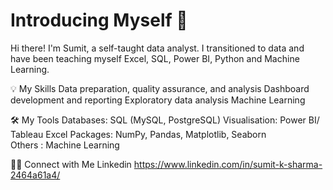 # Introducing Myself 🙋
Hi there! I'm Sumit, a self-taught data analyst. I transitioned to data and have been teaching myself Excel, SQL, Power BI, Python and Machine Learning.



💡 My Skills
Data preparation, quality assurance, and analysis
Dashboard development and reporting
Exploratory data analysis
Machine Learning



🛠️ My Tools
Databases: SQL (MySQL, PostgreSQL)
Visualisation: Power BI/ Tableau
Excel
Packages: NumPy, Pandas, Matplotlib, Seaborn  
Others : Machine Learning



🙌🏻 Connect with Me
Linkedin
https://www.linkedin.com/in/sumit-k-sharma-2464a61a4/
